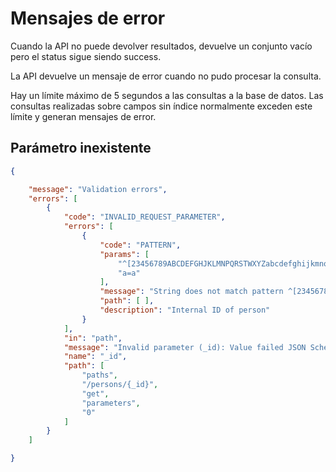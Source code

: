 # Mensajes de error

Cuando la API no puede devolver resultados, devuelve un conjunto vacío pero el status sigue siendo success.

La API devuelve un mensaje de error cuando no pudo procesar la consulta.

Hay un límite máximo de 5 segundos a las consultas a la base de datos. Las consultas realizadas sobre campos sin índice normalmente exceden este límite y generan mensajes de error.

## Parámetro inexistente
```json
{

    "message": "Validation errors",
    "errors": [
        {
            "code": "INVALID_REQUEST_PARAMETER",
            "errors": [
                {
                    "code": "PATTERN",
                    "params": [
                        "^[23456789ABCDEFGHJKLMNPQRSTWXYZabcdefghijkmnopqrstuvwxyz]{17}$",
                        "a=a"
                    ],
                    "message": "String does not match pattern ^[23456789ABCDEFGHJKLMNPQRSTWXYZabcdefghijkmnopqrstuvwxyz]{17}$: a=a",
                    "path": [ ],
                    "description": "Internal ID of person"
                }
            ],
            "in": "path",
            "message": "Invalid parameter (_id): Value failed JSON Schema validation",
            "name": "_id",
            "path": [
                "paths",
                "/persons/{_id}",
                "get",
                "parameters",
                "0"
            ]
        }
    ]

}
```
